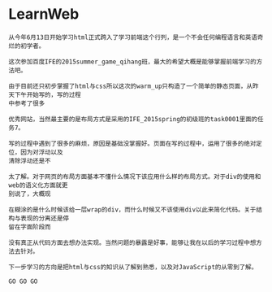 # LearnWeb
    从今年6月13日开始学习html正式跨入了学习前端这个行列，是一个不会任何编程语言和英语奇烂的初学者。
    
    这次参加百度IFE的2015summer_game_qihang班，最大的希望大概是能够掌握前端学习的方法吧。
    
    由于目前还只初步掌握了html与css所以这次的warm_up只构造了一个简单的静态页面，从昨天下午开始写的，写的过程
    中参考了很多
    
    优秀网站，当然最主要的是布局方式是采用的IFE_2015spring的初级班的task0001里面的任务7。
    
    写的过程中遇到了很多的麻烦，原因是基础没掌握好。页面在写的过程中，运用了很多的绝对定位，因为对浮动以及
    清除浮动还是不
    
    太了解。对于网页的布局方面基本不懂什么情况下该应用什么样的布局方式。对于div的使用和web的语义化方面就更
    别说了，大概现
    
    在糊涂的是什么时候该给一层wrap的div，而什么时候又不该使用div以此来简化代码。关于结构与表现的分离还是停
    留在字面阶段而
    
    没有真正从代码方面去想办法实现。当然问题的暴露是好事，能够让我在以后的学习过程中想方法去针对。
    
    下一步学习的方向是把html与css的知识从了解到熟悉，以及对JavaScript的从零到了解。
    
    GO GO GO
